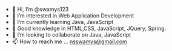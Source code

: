 - 👋 Hi, I’m @swamys123
- 👀 I’m interested in Web Application Development
- 🌱 I’m currently learning Java, JavaScript 
- 🌱 Good knowledge in HTML,CSS, JavaScript, JQuery, Spring.
- 💞️ I’m looking to collaborate on Java, JavaScript
- 📫 How to reach me ... nsswamys@gmail.com

<!---
swamys123/swamys123 is a ✨ special ✨ repository because its `README.md` (this file) appears on your GitHub profile.
You can click the Preview link to take a look at your changes.
--->
